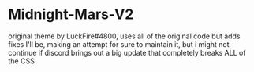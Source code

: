 # Midnight-Mars-V2
original theme by LuckFire#4800, uses all of the original code but adds fixes
I'll be, making an attempt for sure to maintain it, but i might not continue if discord brings out a big update that completely breaks ALL of the CSS
